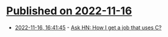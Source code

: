 # [Published on 2022-11-16](index.md)

* [2022-11-16, 16:41:45](https://news.ycombinator.com/item?id=33626049) - [Ask HN: How I get a job that uses C?](https://news.ycombinator.com/item?id=33626049)
